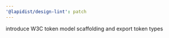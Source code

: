 ```yaml
---
'@lapidist/design-lint': patch
---
```


introduce W3C token model scaffolding and export token types
